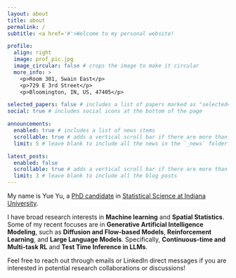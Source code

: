 ```yaml
---
layout: about
title: about
permalink: /
subtitle: <a href='#'>Welcome to my personal website!

profile:
  align: right
  image: prof_pic.jpg
  image_circular: false # crops the image to make it circular
  more_info: >
    <p>Room 301, Swain East</p>
    <p>729 E 3rd Street</p>
    <p>Bloomington, IN, US, 47405</p>

selected_papers: false # includes a list of papers marked as "selected={true}"
social: true # includes social icons at the bottom of the page

announcements:
  enabled: true # includes a list of news items
  scrollable: true # adds a vertical scroll bar if there are more than 3 news items
  limit: 5 # leave blank to include all the news in the `_news` folder

latest_posts:
  enabled: false
  scrollable: true # adds a vertical scroll bar if there are more than 3 new posts items
  limit: 3 # leave blank to include all the blog posts
---
```


My name is Yue Yu, a [PhD candidate](https://stat.indiana.edu/about/graduate-students/yu-yue.html) 
in [Statistical Science at Indiana University](https://stat.indiana.edu/). 

I have broad research interests in **Machine learning** and **Spatial Statistics**. Some of my recent focuses are in 
**Generative Artificial Intelligence Modeling**, such as **Diffusion and Flow-based Models**, **Reinforcement Learning**, and **Large Language Models**.
Specifically, **Continuous-time and Multi-task RL** and **Test Time Inference in LLMs**. 

Feel free to reach out through emails or LinkedIn direct messages if you are interested in potential research collaborations or discussions!

